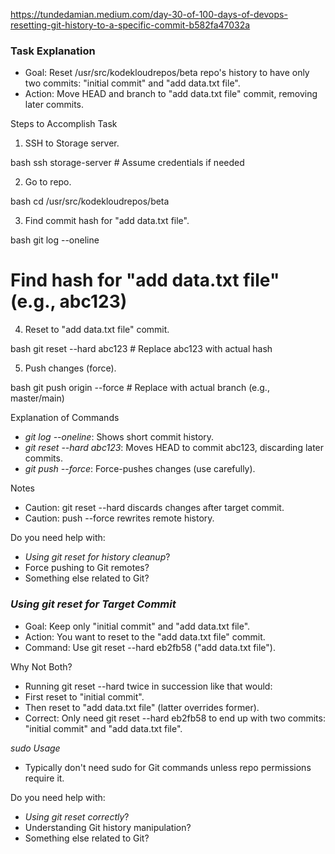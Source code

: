 https://tundedamian.medium.com/day-30-of-100-days-of-devops-resetting-git-history-to-a-specific-commit-b582fa47032a

### Task Explanation
- Goal: Reset /usr/src/kodekloudrepos/beta repo's history to have only two commits: "initial commit" and "add data.txt file".
- Action: Move HEAD and branch to "add data.txt file" commit, removing later commits.

Steps to Accomplish Task
1. SSH to Storage server.

bash
ssh storage-server # Assume credentials if needed


2. Go to repo.

bash
cd /usr/src/kodekloudrepos/beta


3. Find commit hash for "add data.txt file".

bash
git log --oneline
# Find hash for "add data.txt file" (e.g., abc123)


4. Reset to "add data.txt file" commit.

bash
git reset --hard abc123 # Replace abc123 with actual hash


5. Push changes (force).

bash
git push origin <branch> --force # Replace <branch> with actual branch (e.g., master/main)


Explanation of Commands
- *git log --oneline*: Shows short commit history.
- *git reset --hard abc123*: Moves HEAD to commit abc123, discarding later commits.
- *git push --force*: Force-pushes changes (use carefully).

Notes
- Caution: git reset --hard discards changes after target commit.
- Caution: push --force rewrites remote history.

Do you need help with:
- *Using git reset for history cleanup*?
- Force pushing to Git remotes?
- Something else related to Git?

### *Using git reset for Target Commit*
- Goal: Keep only "initial commit" and "add data.txt file".
- Action: You want to reset to the "add data.txt file" commit.
- Command: Use git reset --hard eb2fb58 ("add data.txt file").

Why Not Both?
- Running git reset --hard twice in succession like that would:
- First reset to "initial commit".
- Then reset to "add data.txt file" (latter overrides former).
- Correct: Only need git reset --hard eb2fb58 to end up with two commits: "initial commit" and "add data.txt file".

*sudo Usage*
- Typically don't need sudo for Git commands unless repo permissions require it.

Do you need help with:
- *Using git reset correctly*?
- Understanding Git history manipulation?
- Something else related to Git?


